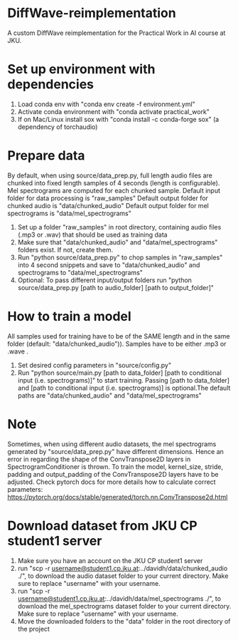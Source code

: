 # DiffWave-reimplementation
A custom DiffWave reimplementation for the Practical Work in AI course at JKU. 

# Set up environment with dependencies
1. Load conda env with "conda env create -f environment.yml"
2. Activate conda environment with "conda activate practical_work"
3. If on Mac/Linux install sox with "conda install -c conda-forge sox" (a dependency of torchaudio)

# Prepare data
By default, when using source/data_prep.py, full length audio files are chunked into fixed length samples of 4 seconds (length is configurable). Mel spectrograms are computed for each chunked sample.
Default input folder for data processing is "raw_samples"
Default output folder for chunked audio is "data/chunked_audio"
Default output folder for mel spectrograms is "data/mel_spectrograms"

1. Set up a folder "raw_samples" in root directory, containing audio files (.mp3 or .wav) that should be used as training data
2. Make sure that "data/chunked_audio" and "data/mel_spectrograms" folders exist. If not, create them.
3. Run "python source/data_prep.py" to chop samples in "raw_samples" into 4 second snippets and save to "data/chunked_audio" and spectrograms to "data/mel_spectrograms"
4. Optional: To pass different input/output folders run "python source/data_prep.py [path to audio_folder] [path to output_folder]"

# How to train a model
All samples used for training have to be of the SAME length and in the same folder (default: "data/chunked_audio")). Samples have to be either .mp3 or .wave .
1. Set desired config parameters in "source/config.py"
2. Run "python source/main.py [path to data_folder] [path to conditional input (i.e. spectrograms)]" to start training. 
Passing [path to data_folder] and [path to conditional input (i.e. spectrograms)] is optional.The default paths are "data/chunked_audio" and "data/mel_spectrograms"

# Note
Sometimes, when using different audio datasets, the mel spectrograms generated by "source/data_prep.py" have different dimensions. Hence an error in regarding the shape of the ConvTranspose2D layers in SpectrogramConditioner is thrown. To train the model, kernel_size, stride, padding and output_padding of the ConvTranspose2D layers have to be adjusted. Check pytorch docs for more details how to calculate correct parameters: https://pytorch.org/docs/stable/generated/torch.nn.ConvTranspose2d.html

# Download dataset from JKU CP student1 server
1. Make sure you have an account on the JKU CP student1 server
2. run "scp -r username@student1.cp.jku.at:../davidh/data/chunked_audio ./", to download the audio dataset folder to your current directory. Make sure to replace "username" with your username.
3. run "scp -r username@student1.cp.jku.at:../davidh/data/mel_spectrograms ./", to download the mel_spectrograms dataset folder to your current directory. Make sure to replace "username" with your username.
4. Move the downloaded folders to the "data" folder in the root directory of the project
